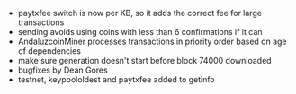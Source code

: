 * paytxfee switch is now per KB, so it adds the correct fee for large transactions
* sending avoids using coins with less than 6 confirmations if it can
* AndaluzcoinMiner processes transactions in priority order based on age of dependencies
* make sure generation doesn't start before block 74000 downloaded
* bugfixes by Dean Gores
* testnet, keypoololdest and paytxfee added to getinfo

